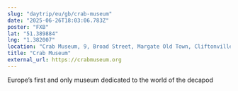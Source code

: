 ```yaml
---
slug: "daytrip/eu/gb/crab-museum"
date: "2025-06-26T18:03:06.783Z"
poster: "FXB"
lat: "51.389884"
lng: "1.382007"
location: "Crab Museum, 9, Broad Street, Margate Old Town, Cliftonville, Margate, Thanet, Kent, England, CT9 1EW, United Kingdom"
title: "Crab Museum"
external_url: https://crabmuseum.org
---
```

Europe’s first and only museum dedicated to the world of the decapod